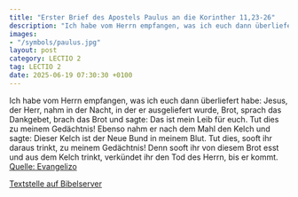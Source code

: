 ```yaml
---
title: "Erster Brief des Apostels Paulus an die Korinther 11,23-26"
description: "Ich habe vom Herrn empfangen, was ich euch dann überliefert habe: Jesus, der Herr, nahm in der Nacht, in der er ausgeliefert wurde, Brot, sprach das Dankgebet, brach das Brot und sagte: Das ist mein Leib für euch. Tut dies zu meinem Gedächtnis! Ebenso nahm er nach dem Mahl den Ke...."
images:
- "/symbols/paulus.jpg"
layout: post
category: LECTIO 2
tag: LECTIO 2
date: 2025-06-19 07:30:30 +0100
---
```

Ich habe vom Herrn empfangen, was ich euch dann überliefert habe: Jesus, der Herr, nahm in der Nacht, in der er ausgeliefert wurde, Brot,
sprach das Dankgebet, brach das Brot und sagte: Das ist mein Leib für euch. Tut dies zu meinem Gedächtnis!
Ebenso nahm er nach dem Mahl den Kelch und sagte: Dieser Kelch ist der Neue Bund in meinem Blut.<!--more--> Tut dies, sooft ihr daraus trinkt, zu meinem Gedächtnis!
Denn sooft ihr von diesem Brot esst und aus dem Kelch trinkt, verkündet ihr den Tod des Herrn, bis er kommt.<br>
[Quelle: Evangelizo](https://evangeliumtagfuertag.org/DE/gospel)

[Textstelle auf Bibelserver](https://www.bibleserver.com/EU/1.Korinther11,23-26)
